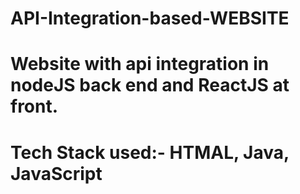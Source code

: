 # API-Integration-based-WEBSITE
# Website with api integration in nodeJS back end and ReactJS at front.
# Tech Stack used:- HTMAL, Java, JavaScript
